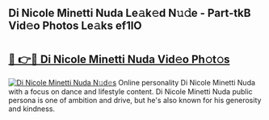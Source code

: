 ## Di Nicole Minetti Nuda Le𝚊k𝚎d N𝚞𝚍e - Part-tkB Vid𝚎o Photos Le𝚊ks ef1IO

# <h2><a href="http://fbeakv.evod.top/?m=Di+Nicole+Minetti+Nuda">🔗 👉🔴 Di Nicole Minetti Nuda Vid𝚎o Ph𝚘t𝚘s</a></h2>

[![Di Nicole Minetti Nuda N𝚞d𝚎s](https://i.imgur.com/8V9OHl7.gif)](http://fbeakv.evod.top/?m=Di+Nicole+Minetti+Nuda)
Online personality Di Nicole Minetti Nuda with a focus on dance and lifestyle content. Di Nicole Minetti Nuda public persona is one of ambition and drive, but he's also known for his generosity and kindness. 
